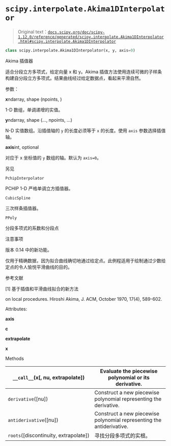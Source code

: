 # `scipy.interpolate.Akima1DInterpolator`

> Original text：[`docs.scipy.org/doc/scipy-1.12.0/reference/generated/scipy.interpolate.Akima1DInterpolator.html#scipy.interpolate.Akima1DInterpolator`](https://docs.scipy.org/doc/scipy-1.12.0/reference/generated/scipy.interpolate.Akima1DInterpolator.html#scipy.interpolate.Akima1DInterpolator)

```py
class scipy.interpolate.Akima1DInterpolator(x, y, axis=0)
```

Akima 插值器

适合分段立方多项式，给定向量 x 和 y。Akima 插值方法使用连续可微的子样条构建自分段立方多项式。结果曲线经过给定数据点，看起来平滑自然。

参数：

**x**ndarray, shape (npoints, )

1-D 数组，单调递增的实值。

**y**ndarray, shape (…, npoints, …)

N-D 实值数组。沿插值轴的 `y` 的长度必须等于 `x` 的长度。使用 `axis` 参数选择插值轴。

**axis**int, optional

对应于 x 坐标值的 `y` 数组的轴。默认为 `axis=0`。

另见

`PchipInterpolator`

PCHIP 1-D 严格单调立方插值器。

`CubicSpline`

三次样条插值器。

`PPoly`

分段多项式的系数和分段点

注意事项

版本 0.14 中的新功能。

仅用于精确数据，因为拟合曲线确切地通过给定点。此例程适用于绘制通过少数给定点的令人愉悦平滑曲线的目的。

参考文献

[1] 基于插值和平滑曲线拟合的新方法

on local procedures. Hiroshi Akima, J. ACM, October 1970, 17(4), 589-602.

Attributes:

**axis**

**c**

**extrapolate**

**x**

Methods

| `__call__`(x[, nu, extrapolate]) | Evaluate the piecewise polynomial or its derivative. |
| --- | --- |
| `derivative`([nu]) | Construct a new piecewise polynomial representing the derivative. |
| `antiderivative`([nu]) | Construct a new piecewise polynomial representing the antiderivative. |
| `roots`([discontinuity, extrapolate]) | 寻找分段多项式的实根。 |
